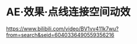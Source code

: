# AE·效果·点线连接空间动效

<https://www.bilibili.com/video/BV1vv411k7wu?from=search&seid=6040336490559356216>
